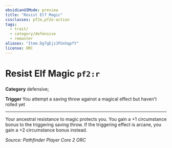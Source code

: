 ```yaml
---
obsidianUIMode: preview
title: "Resist Elf Magic"
cssclasses: pf2e,pf2e-action
tags:
  - trait/
  - category/defensive
  - remaster
aliases: "Item.Dg7gEjzJFUxhqpfY"
license: ORC
---
```

# Resist Elf Magic `pf2:r`

### 

**Category** defensive; 




**Trigger** You attempt a saving throw against a magical effect but haven't rolled yet

* * *

Your ancestral resistance to magic protects you. You gain a +1 circumstance bonus to the triggering saving throw. If the triggering effect is arcane, you gain a +2 circumstance bonus instead.

*Source: Pathfinder Player Core 2*
*ORC*